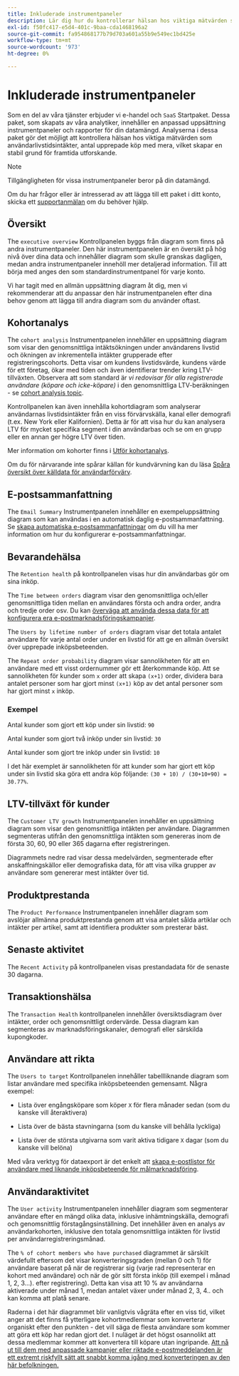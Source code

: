 ```yaml
---
title: Inkluderade instrumentpaneler
description: Lär dig hur du kontrollerar hälsan hos viktiga mätvärden som intäkter från användarlivstid, antal upprepade köp med mera, och därmed skapar en stabil grund för framtida utforskande.
exl-id: f50fc417-e5d4-401c-9baa-cda1468196a2
source-git-commit: fa954868177b79d703a601a55b9e549ec1bd425e
workflow-type: tm+mt
source-wordcount: '973'
ht-degree: 0%

---
```


# Inkluderade instrumentpaneler

Som en del av våra tjänster erbjuder vi e-handel och `SaaS` Startpaket. Dessa paket, som skapats av våra analytiker, innehåller en anpassad uppsättning instrumentpaneler och rapporter för din datamängd. Analyserna i dessa paket gör det möjligt att kontrollera hälsan hos viktiga mätvärden som användarlivstidsintäkter, antal upprepade köp med mera, vilket skapar en stabil grund för framtida utforskande.

>[!NOTE]
>
>Tillgängligheten för vissa instrumentpaneler beror på din datamängd.

Om du har frågor eller är intresserad av att lägga till ett paket i ditt konto, skicka ett [supportanmälan](https://experienceleague.adobe.com/docs/commerce-knowledge-base/kb/troubleshooting/miscellaneous/mbi-service-policies.html?lang=en) om du behöver hjälp.

## Översikt

The `executive overview` Kontrollpanelen byggs från diagram som finns på andra instrumentpaneler. Den här instrumentpanelen är en översikt på hög nivå över dina data och innehåller diagram som skulle granskas dagligen, medan andra instrumentpaneler innehöll mer detaljerad information. Till att börja med anges den som standardinstrumentpanel för varje konto.

Vi har tagit med en allmän uppsättning diagram åt dig, men vi rekommenderar att du anpassar den här instrumentpanelen efter dina behov genom att lägga till andra diagram som du använder oftast.

## Kohortanalys

The `cohort analysis` Instrumentpanelen innehåller en uppsättning diagram som visar den genomsnittliga intäktsökningen under användarens livstid och ökningen av inkrementella intäkter grupperade efter registreringscohorts. Detta visar om kundens livstidsvärde, kundens värde för ett företag, ökar med tiden och även identifierar trender kring LTV-tillväxten. Observera att som standard är *vi redovisar för alla registrerade användare (köpare och icke-köpare)* i den genomsnittliga LTV-beräkningen - se [cohort analysis topic](../../data-analyst/dev-reports/cohort-rpt-bldr.md).

Kontrollpanelen kan även innehålla kohortdiagram som analyserar användarnas livstidsintäkter från en viss förvärvskälla, kanal eller demografi (t.ex. New York eller Kalifornien). Detta är för att visa hur du kan analysera LTV för mycket specifika segment i din användarbas och se om en grupp eller en annan ger högre LTV över tiden.

Mer information om kohorter finns i [Utför kohortanalys](../../data-analyst/dev-reports/cohort-rpt-bldr.md).

Om du för närvarande inte spårar källan för kundvärvning kan du läsa [Spåra översikt över källdata för användarförvärv](../../data-analyst/analysis/google-track-user-acq.md).

## E-postsammanfattning

The `Email Summary` Instrumentpanelen innehåller en exempeluppsättning diagram som kan användas i en automatisk daglig e-postsammanfattning. Se [skapa automatiska e-postsammanfattningar](../../data-user/export-data/email-summaries.md) om du vill ha mer information om hur du konfigurerar e-postsammanfattningar.  

## Bevarandehälsa

The `Retention health` på kontrollpanelen visas hur din användarbas gör om sina inköp.

The `Time between orders` diagram visar den genomsnittliga och/eller genomsnittliga tiden mellan en användares första och andra order, andra och tredje order osv. Du kan [överväga att använda dessa data för att konfigurera era e-postmarknadsföringskampanjer](http://blog.rjmetrics.com/acting-on-marketing-data-in-your-rjmetrics-online-dashboard/).

The `Users by lifetime number of orders` diagram visar det totala antalet användare för varje antal order under en livstid för att ge en allmän översikt över upprepade inköpsbeteenden.  

The `Repeat order probability` diagram visar sannolikheten för att en användare med ett visst ordernummer gör ett återkommande köp. Att se sannolikheten för kunder som `x` order att skapa `(x+1)` order, dividera bara antalet personer som har gjort minst `(x+1)` köp av det antal personer som har gjort minst `x` inköp.

### Exempel

Antal kunder som gjort ett köp under sin livstid: `90`

Antal kunder som gjort två inköp under sin livstid: `30`

Antal kunder som gjort tre inköp under sin livstid: `10`

I det här exemplet är sannolikheten för att kunder som har gjort ett köp under sin livstid ska göra ett andra köp följande: `(30 + 10) / (30+10+90) = 30.77%`.

## LTV-tillväxt för kunder

The `Customer LTV growth` Instrumentpanelen innehåller en uppsättning diagram som visar den genomsnittliga intäkten per användare. Diagrammen segmenteras utifrån den genomsnittliga intäkten som genereras inom de första 30, 60, 90 eller 365 dagarna efter registreringen.  

Diagrammets nedre rad visar dessa medelvärden, segmenterade efter anskaffningskällor eller demografiska data, för att visa vilka grupper av användare som genererar mest intäkter över tid.

## Produktprestanda

The `Product Performance` Instrumentpanelen innehåller diagram som avslöjar allmänna produktprestanda genom att visa antalet sålda artiklar och intäkter per artikel, samt att identifiera produkter som presterar bäst.

## Senaste aktivitet

The `Recent Activity` på kontrollpanelen visas prestandadata för de senaste 30 dagarna.

## Transaktionshälsa

The `Transaction Health` kontrollpanelen innehåller översiktsdiagram över intäkter, order och genomsnittligt ordervärde. Dessa diagram kan segmenteras av marknadsföringskanaler, demografi eller särskilda kupongkoder.

## Användare att rikta

The `Users to target` Kontrollpanelen innehåller tabellliknande diagram som listar användare med specifika inköpsbeteenden gemensamt. Några exempel:

* Lista över engångsköpare som köper `X` för flera månader sedan (som du kanske vill återaktivera)

* Lista över de bästa stavningarna (som du kanske vill behålla lyckliga)

* Lista över de största utgivarna som varit aktiva tidigare `X` dagar (som du kanske vill belöna)

Med våra verktyg för dataexport är det enkelt att [skapa e-postlistor för användare med liknande inköpsbeteende för målmarknadsföring](http://blog.rjmetrics.com/creating-contact-lists-for-top-customers/).

## Användaraktivitet

The `User activity` Instrumentpanelen innehåller diagram som segmenterar användare efter en mängd olika data, inklusive inhämtningskälla, demografi och genomsnittlig förstagångsinställning. Det innehåller även en analys av användarkohorten, inklusive den totala genomsnittliga intäkten för livstid per användarregistreringsmånad.

The `% of cohort members who have purchased` diagrammet är särskilt värdefullt eftersom det visar konverteringsgraden (mellan 0 och 1) för användare baserat på när de registrerar sig (varje rad representerar en kohort med användare) och när de gör sitt första inköp (till exempel i månad 1, 2, 3...). efter registrering). Detta kan visa att 10 % av användarna aktiverade under månad 1, medan antalet växer under månad 2, 3, 4.. och kan komma att platå senare.

Raderna i det här diagrammet blir vanligtvis vågräta efter en viss tid, vilket anger att det finns få ytterligare kohortmedlemmar som konverterar organiskt efter den punkten - det vill säga de flesta användare som kommer att göra ett köp har redan gjort det. I nuläget är det högst osannolikt att dessa medlemmar kommer att konvertera till köpare utan ingripande. [Att nå ut till dem med anpassade kampanjer eller riktade e-postmeddelanden är ett extremt riskfyllt sätt att snabbt komma igång med konverteringen av den här befolkningen.](http://blog.rjmetrics.com/acting-on-marketing-data-in-your-rjmetrics-online-dashboard/)
